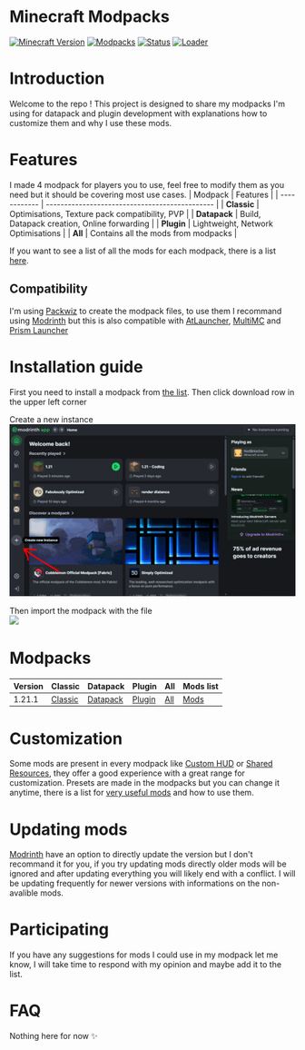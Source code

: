 # Minecraft Modpacks

[![Minecraft Version](https://img.shields.io/badge/Minecraft-1.21.1-blue)](https://minecraft.wiki/w/Java_Edition_version_history)
[![Modpacks](https://img.shields.io/badge/Modpacks-3-orange)](#modpacks)
[![Status](https://img.shields.io/badge/Status-In--Development-red)](#)
[![Loader](https://img.shields.io/badge/Mod--Loader-Fabric-lightyellow)](#)

# Introduction

Welcome to the repo ! This project is designed to share my modpacks I'm using for datapack and plugin development with explanations how to customize them and why I use these mods.

# Features

I made 4 modpack for players you to use, feel free to modify them as you need but it should be covering most use cases.
| Modpack      | Features                                       |
| ------------ | ---------------------------------------------- |
| **Classic**  | Optimisations, Texture pack compatibility, PVP |
| **Datapack** | Build, Datapack creation, Online forwarding    |
| **Plugin**   | Lightweight, Network Optimisations             |
| **All**      | Contains all the mods from modpacks            |

If you want to see a list of all the mods for each modpack, there is a list [here](modpacks/modpacks.md).

## Compatibility

I'm using [Packwiz](https://github.com/packwiz/packwiz) to create the modpack files, to use them I recommand using [Modrinth](https://modrinth.com) but this is also compatible with [AtLauncher](https://atlauncher.com), [MultiMC](https://multimc.org) and [Prism Launcher](https://prismlauncher.org)

# Installation guide

First you need to install a modpack from [the list](#modpacks). Then click download row in the upper left corner

Create a new instance  
<img src="./images/new-instance.gif" width=900>

Then import the modpack with the file  
<img src="./images/importing.gif" width=900>

# Modpacks

| Version | Classic                                          | Datapack                                           | Plugin                                         | All                                      | Mods list                       |
| ------- | ------------------------------------------------ | -------------------------------------------------- | ---------------------------------------------- | ---------------------------------------- | ------------------------------- |
| 1.21.1  | [Classic](modpacks/1.21.1/mrpack/Classic.mrpack) | [Datapack](modpacks/1.21.1/mrpack/Datapack.mrpack) | [Plugin](modpacks/1.21.1/mrpack/Plugin.mrpack) | [All](modpacks/1.21.1/mrpack/All.mrpack) | [Mods](modpacks/1.21.1/list.md) |

# Customization

Some mods are present in every modpack like [Custom HUD](https://modrinth.com/mod/customhud) or [Shared Resources](#), they offer a good experience with a great range for customization. Presets are made in the modpacks but you can change it anytime, there is a list for [very useful mods](modpacks/general.md) and how to use them.

# Updating mods

[Modrinth](https://modrinth.com) have an option to directly update the version but I don't recommand it for you, if you try updating mods directly older mods will be ignored and after updating everything you will likely end with a conflict. I will be updating frequently for newer versions with informations on the non-avalible mods.

# Participating

If you have any suggestions for mods I could use in my modpack let me know, I will take time to respond with my opinion and maybe add it to the list.

# FAQ

Nothing here for now ✨
